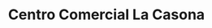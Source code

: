 ---
title: "Centro Comercial La Casona"
url: /sullana/centro-comercial-la-casona/
shop: Einkaufszentrum
---